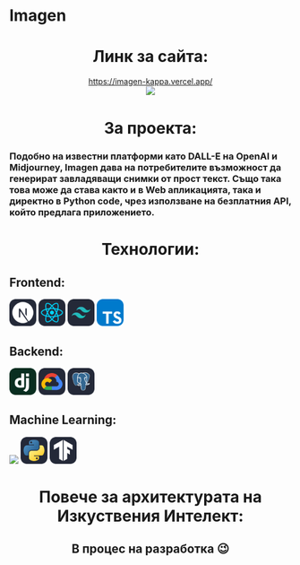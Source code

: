 # Imagen
<div align="center">
  <h1>Линк за сайта: </h1>
<a href="https://imagen-kappa.vercel.app/">https://imagen-kappa.vercel.app/</a>
</div>
<div align="center">
  <img src="https://i.ibb.co/TPxfw2J/imagen-favicon-black.png" width="100px"/> 
  <h1>За проекта: </h1>
</div>

### Подобно на известни платформи като DALL-E на OpenAI и Midjourney, Imagen дава на потребителите възможност да генерират завладяващи снимки от прост текст. Също така това може да става както и в Web апликацията, така и директно в Python code, чрез използване на безплатния API, който предлага приложението.

<div align="center">
  <h1>Технологии: </h1>
</div>

<div>
  <h2>Frontend: </h2>
  <img src= "https://github.com/tandpfun/skill-icons/blob/main/icons/NextJS-Dark.svg" width = 48 >
  <img src = "https://github.com/tandpfun/skill-icons/raw/main/icons/React-Dark.svg" width = 48>
  <img src = "https://github.com/tandpfun/skill-icons/raw/main/icons/TailwindCSS-Dark.svg" width = 48>
  <img src = "https://github.com/tandpfun/skill-icons/raw/main/icons/TypeScript.svg" width = 48>
  <h2>Backend: </h2>
    <img src = "https://github.com/tandpfun/skill-icons/raw/main/icons/Django.svg" width = 48>
    <img src = "https://github.com/tandpfun/skill-icons/raw/main/icons/GCP-Dark.svg" width = 48>
    <img src = "https://github.com/tandpfun/skill-icons/raw/main/icons/PostgreSQL-Dark.svg" width = 48>
  <h2>Machine Learning: </h2>
    <img src = "https://github.com/tandpfun/skill-icons/raw/main/icons/Anaconda-Dark.svg" width = 48>
    <img src = "https://github.com/tandpfun/skill-icons/raw/main/icons/Python-Dark.svg" width = 48>
    <img src = "https://github.com/tandpfun/skill-icons/raw/main/icons/TensorFlow-Dark.svg" width = 48>
</div>

<div align="center">
  <h1>Повече за архитектурата на Изкуствения Интелект: </h1>
</div>

<div>
  <h2 align = "center">В процес на разработка 😉</h2>
</div>


